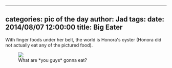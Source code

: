 
---
categories: pic of the day
author: Jad
tags: 
date: 2014/08/07 12:00:00
title: Big Eater
---
With finger foods under her belt, the world is Honora's oyster (Honora did not 
actually eat any of the pictured food).
<figure>
<img src="/img/2014/08/07/img_20140807_122902907_medium.jpg" />
<figcaption>What are *you guys* gonna eat?</figcaption>
</figure>
